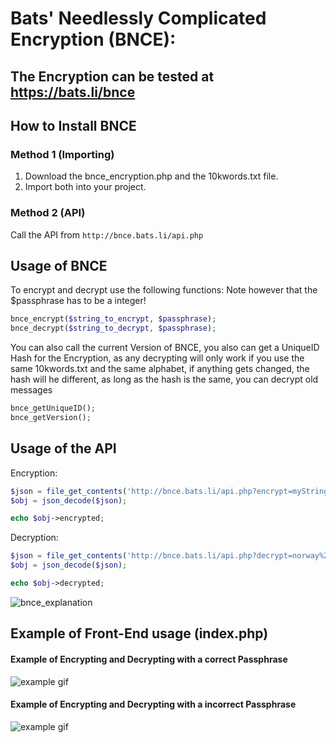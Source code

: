 # Bats' Needlessly Complicated Encryption (BNCE):

## The Encryption can be tested at https://bats.li/bnce

## How to Install BNCE
### Method 1 (Importing)
1. Download the bnce_encryption.php and the 10kwords.txt file.
2. Import both into your project.

### Method 2 (API)
Call the API from ```http://bnce.bats.li/api.php```

## Usage of BNCE
To encrypt and decrypt use the following functions:
Note however that the $passphrase has to be a integer!
```php
bnce_encrypt($string_to_encrypt, $passphrase);
bnce_decrypt($string_to_decrypt, $passphrase);
```

You can also call the current Version of BNCE, you also can get a UniqueID Hash for the Encryption, as any decrypting will only work if you use the same 10kwords.txt and the same alphabet, if anything gets changed, the hash will he different, as long as the hash is the same, you can decrypt old messages
```php
bnce_getUniqueID();
bnce_getVersion();
```

## Usage of the API
Encryption:
```php
$json = file_get_contents('http://bnce.bats.li/api.php?encrypt=myString&pass=secret');
$obj = json_decode($json);

echo $obj->encrypted;
```

Decryption:
```php
$json = file_get_contents('http://bnce.bats.li/api.php?decrypt=norway%20avenue%20ebony%20captured&pass=secret');
$obj = json_decode($json);

echo $obj->decrypted;
```

![bnce_explanation](https://user-images.githubusercontent.com/31670615/131718259-dae1483e-d97e-4f98-b0ce-dcf609a89b15.png)

## Example of Front-End usage (index.php)
#### Example of Encrypting and Decrypting with a correct Passphrase
![example gif](https://i.gyazo.com/28ff4dfd22c6f8c6ba1767e03cd6f46a.gif)

#### Example of Encrypting and Decrypting with a incorrect Passphrase
![example gif](https://i.gyazo.com/a96ec0202ddcd9ec3780b8c69ef74656.gif)
